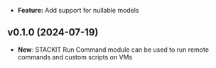 - **Feature:** Add support for nullable models

## v0.1.0 (2024-07-19)

- **New**: STACKIT Run Command module can be used to run remote commands and custom scripts on VMs
